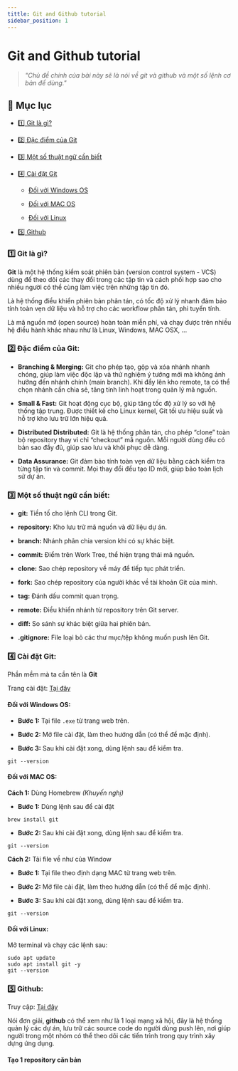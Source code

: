 ```yaml
---
tittle: Git and Github tutorial
sidebar_position: 1
---
```


# Git and Github tutorial

> _"Chủ đề chính của bài này sẽ là nói về git và github và một số lệnh cơ bản để dùng."_

## 📌 Mục lục

- [1️⃣ Git là gì?](#1️⃣-git-là-gì)

- [2️⃣ Đặc điểm của Git](#2️⃣-đặc-điểm-của-git)

- [3️⃣ Một số thuật ngữ cần biết](#3️⃣-một-số-thuật-ngữ-cần-biết)

- [4️⃣ Cài đặt Git](#4️⃣-cài-đặt-git)

  - [Đối với Windows OS](#đối-với-windows-os)

  - [Đối với MAC OS](#đối-với-mac-os)

  - [Đối với Linux](#đối-với-linux)

- [5️⃣ Github](#5️⃣-github)

### 1️⃣ Git là gì?

**Git** là một hệ thống kiểm soát phiên bản (version control system - VCS) dùng để theo dõi các thay đổi trong các tập tin và cách phối hợp sao cho nhiều người có thể cùng làm việc trên những tập tin đó.

Là hệ thống điều khiển phiên bản phân tán, có tốc độ xử lý nhanh đảm bảo tính toàn vẹn dữ liệu và hỗ trợ cho các workflow phân tán, phi tuyến tính.

Là mã nguồn mở (open source) hoàn toàn miễn phí, và chạy được trên nhiều hệ điều hành khác nhau như là Linux, Windows, MAC OSX, ...

### 2️⃣ Đặc điểm của Git:

- **Branching & Merging:** Git cho phép tạo, gộp và xóa nhánh nhanh chóng, giúp làm việc độc lập và thử nghiệm ý tưởng mới mà không ảnh hưởng đến nhánh chính (main branch). Khi đẩy lên kho remote, ta có thể chọn nhánh cần chia sẻ, tăng tính linh hoạt trong quản lý mã nguồn.

- **Small & Fast:** Git hoạt động cục bộ, giúp tăng tốc độ xử lý so với hệ thống tập trung. Được thiết kế cho Linux kernel, Git tối ưu hiệu suất và hỗ trợ kho lưu trữ lớn hiệu quả.

- **Distributed Distributed:** Git là hệ thống phân tán, cho phép “clone” toàn bộ repository thay vì chỉ “checkout” mã nguồn. Mỗi người dùng đều có bản sao đầy đủ, giúp sao lưu và khôi phục dễ dàng.

- **Data Assurance:** Git đảm bảo tính toàn vẹn dữ liệu bằng cách kiểm tra từng tập tin và commit. Mọi thay đổi đều tạo ID mới, giúp bảo toàn lịch sử dự án.

### 3️⃣ Một số thuật ngữ cần biết:

- **git:** Tiền tố cho lệnh CLI trong Git.

- **repository:** Kho lưu trữ mã nguồn và dữ liệu dự án.

- **branch:** Nhánh phân chia version khi có sự khác biệt.

- **commit:** Điểm trên Work Tree, thể hiện trạng thái mã nguồn.

- **clone:** Sao chép repository về máy để tiếp tục phát triển.

- **fork:** Sao chép repository của người khác về tài khoản Git của mình.

- **tag:** Đánh dấu commit quan trọng.

- **remote:** Điều khiển nhánh từ repository trên Git server.

- **diff:** So sánh sự khác biệt giữa hai phiên bản.

- **.gitignore:** File loại bỏ các thư mục/tệp không muốn push lên Git.

### 4️⃣ Cài đặt Git:

Phần mềm mà ta cần tên là **Git**

Trang cài đặt: [Tại đây](https://git-scm.com/downloads)

#### Đối với Windows OS:

- **Bước 1:** Tại file `.exe` từ trang web trên.

- **Bước 2:** Mở file cài đặt, làm theo hướng dẫn (có thể để mặc định).

- **Bước 3:** Sau khi cài đặt xong, dùng lệnh sau để kiểm tra.

```
git --version
```
#### Đối với MAC OS:

**Cách 1:** Dùng Homebrew *(Khuyến nghị)*

- **Bước 1:** Dùng lệnh sau để cài đặt

```
brew install git
```

- **Bước 2:** Sau khi cài đặt xong, dùng lệnh sau để kiểm tra.

```
git --version
```

**Cách 2:** Tải file về như của Window

- **Bước 1:** Tại file theo định dạng MAC từ trang web trên.

- **Bước 2:** Mở file cài đặt, làm theo hướng dẫn (có thể để mặc định).

- **Bước 3:** Sau khi cài đặt xong, dùng lệnh sau để kiểm tra.

```
git --version
```

#### Đối với Linux:

Mở terminal và chạy các lệnh sau:

```
sudo apt update
sudo apt install git -y
git --version
```

### 5️⃣ Github:

Truy cập: [Tại đây](https://github.com/)

Nói đơn giải, **github** có thể xem như là 1 loại mạng xã hội, đây là hệ thống quản lý các dự án, lưu trữ các source code do người dùng push lên, nơi giúp người trong một nhóm có thể theo dõi các tiến trình trong quy trình xây dựng ứng dụng.

#### Tạo 1 repository căn bản

